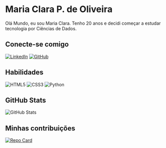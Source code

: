 # Maria Clara P. de Oliveira
Olá Mundo, eu sou Maria Clara. Tenho 20 anos e decidi começar a estudar tecnologia por Ciências de Dados. 
## Conecte-se comigo
[![LinkedIn](https://img.shields.io/badge/LinkedIn-000?style=for-the-badge&logo=linkedin&logoColor=0E76A8)](https://www.linkedin.com/feed/?trk=404_page) 
[![GitHub](https://img.shields.io/badge/github-000?style=for-the-badge&logo=github)](https://github.com/mclara8)
## Habilidades 
![HTML5](https://img.shields.io/badge/HTML5-000?style=for-the-badge&logo=html5)
![CSS3](https://img.shields.io/badge/CSS3-000?style=for-the-badge&logo=css3&logoColor=264CE4)
![Python](https://img.shields.io/badge/Python-000?style=for-the-badge&logo=python)
## GitHub Stats
![GitHub Stats](https://github-readme-stats.vercel.app/api?username=mclara8&theme=transparent&bg_color=000&border_color=30A3DC&show_icons=true&icon_color=30A3DC&title_color=E94D5F&text_color=FFF)
## Minhas contribuições 
[![Repo Card](https://github-readme-stats.vercel.app/api/pin/?username=mclara8&repo=dio-lab-open-source&bg_color=000&border_color=30A3DC&show_icons=true&icon_color=30A3DC&title_color=E94D5F&text_color=FFF)](https://github.com/mclara8/dio-lab-open-source)